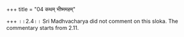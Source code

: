 +++
title = "04 कथम् भीष्ममहम्"

+++
।।2.4।। Sri Madhvacharya did not comment on this sloka. The commentary
starts from 2.11.  
  
